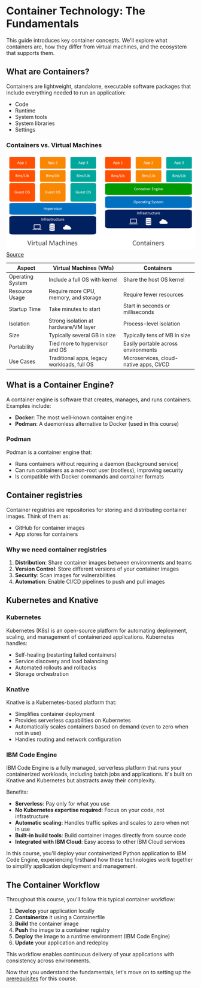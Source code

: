 # Container Technology: The Fundamentals

This guide introduces key container concepts. We'll explore what containers are, how they differ from virtual machines, and the ecosystem that supports them.

## What are Containers?

Containers are lightweight, standalone, executable software packages that include everything needed to run an application:

- Code
- Runtime
- System tools
- System libraries
- Settings

### Containers vs. Virtual Machines

![Containers vs VMs](./files/images/containers-vs-virtual-machines.jpg)
[Source](https://s7280.pcdn.co/wp-content/uploads/2018/07/containers-vs-virtual-machines.jpg)

| Aspect           | Virtual Machines (VMs)                      | Containers                              |
| ---------------- | ------------------------------------------- | --------------------------------------- |
| Operating System | Include a full OS with kernel               | Share the host OS kernel                |
| Resource Usage   | Require more CPU, memory, and storage       | Require fewer resources                 |
| Startup Time     | Take minutes to start                       | Start in seconds or milliseconds        |
| Isolation        | Strong isolation at hardware/VM layer       | Process-level isolation                 |
| Size             | Typically several GB in size                | Typically tens of MB in size            |
| Portability      | Tied more to hypervisor and OS              | Easily portable across environments     |
| Use Cases        | Traditional apps, legacy workloads, full OS | Microservices, cloud-native apps, CI/CD |

## What is a Container Engine?

A container engine is software that creates, manages, and runs containers. Examples include:

- **Docker**: The most well-known container engine
- **Podman**: A daemonless alternative to Docker (used in this course)

### Podman

Podman is a container engine that:

- Runs containers without requiring a daemon (background service)
- Can run containers as a non-root user (rootless), improving security
- Is compatible with Docker commands and container formats

## Container registries

Container registries are repositories for storing and distributing container images. Think of them as:

- GitHub for container images
- App stores for containers

### Why we need container registries

1. **Distribution**: Share container images between environments and teams
2. **Version Control**: Store different versions of your container images
3. **Security**: Scan images for vulnerabilities
4. **Automation**: Enable CI/CD pipelines to push and pull images

## Kubernetes and Knative

### Kubernetes

Kubernetes (K8s) is an open-source platform for automating deployment, scaling, and management of containerized applications. Kubernetes handles:

- Self-healing (restarting failed containers)
- Service discovery and load balancing
- Automated rollouts and rollbacks
- Storage orchestration

### Knative

Knative is a Kubernetes-based platform that:

- Simplifies container deployment
- Provides serverless capabilities on Kubernetes
- Automatically scales containers based on demand (even to zero when not in use)
- Handles routing and network configuration

### IBM Code Engine

IBM Code Engine is a fully managed, serverless platform that runs your containerized workloads, including batch jobs and applications. It's built on Knative and Kubernetes but abstracts away their complexity.

Benefits:

- **Serverless**: Pay only for what you use
- **No Kubernetes expertise required**: Focus on your code, not infrastructure
- **Automatic scaling**: Handles traffic spikes and scales to zero when not in use
- **Built-in build tools**: Build container images directly from source code
- **Integrated with IBM Cloud**: Easy access to other IBM Cloud services

In this course, you'll deploy your containerized Python application to IBM Code Engine, experiencing firsthand how these technologies work together to simplify application deployment and management.

## The Container Workflow

Throughout this course, you'll follow this typical container workflow:

1. **Develop** your application locally
2. **Containerize** it using a Containerfile
3. **Build** the container image
4. **Push** the image to a container registry
5. **Deploy** the image to a runtime environment (IBM Code Engine)
6. **Update** your application and redeploy

This workflow enables continuous delivery of your applications with consistency across environments.

Now that you understand the fundamentals, let's move on to setting up the [prerequisites](./1_Pre-requisites.md) for this course.
